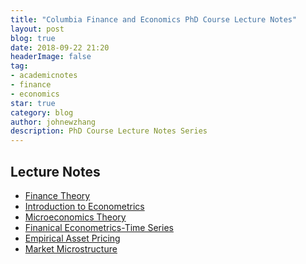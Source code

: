 ```yaml
---
title: "Columbia Finance and Economics PhD Course Lecture Notes"
layout: post
blog: true
date: 2018-09-22 21:20
headerImage: false
tag:
- academicnotes
- finance
- economics
star: true
category: blog
author: johnewzhang
description: PhD Course Lecture Notes Series
---
```


<h2>Lecture Notes</h2>

<ul>
	<li><a href="http://WizardKingZ.github.io/assets/pdfs/Finance Theory.pdf">Finance Theory</a></li>
	<li><a href="http://WizardKingZ.github.io/assets/pdfs/Introduction to Econometrics.pdf">Introduction to Econometrics</a></li>
	<li><a href="http://WizardKingZ.github.io/assets/pdfs/Microeconomics Theory.pdf">Microeconomics Theory</a></li>
	<li><a href="http://WizardKingZ.github.io/assets/pdfs/Time Series.pdf">Finanical Econometrics-Time Series</a></li>
	<li><a href="http://WizardKingZ.github.io/assets/pdfs/Empirical Asset Pricing.pdf">Empirical Asset Pricing</a></li>
	<li><a href="http://WizardKingZ.github.io/assets/pdfs/Market Microstructure.pdf">Market Microstructure</a></li>
	
</ul>
